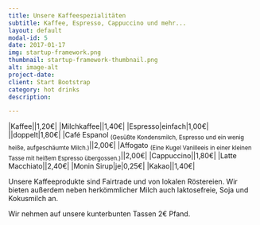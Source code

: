 ```yaml
---
title: Unsere Kaffeespezialitäten
subtitle: Kaffee, Espresso, Cappuccino und mehr...
layout: default
modal-id: 5
date: 2017-01-17
img: startup-framework.png
thumbnail: startup-framework-thumbnail.png
alt: image-alt
project-date: 
client: Start Bootstrap
category: hot drinks
description:

---
```


|Kaffee||1,20€|
|Milchkaffee||1,40€|
|Espresso|einfach|1,00€|
||doppelt|1,80€|
|Café Espanol <sub>(Gesüßte Kondensmilch, Espresso und ein wenig heiße, aufgeschäumte Milch.)</sub>||2,00€|
|Affogato <sub>(Eine Kugel Vanilleeis in einer kleinen Tasse mit heißem Espresso übergossen.)</sub>||2,00€|
|Cappuccino||1,80€|
|Latte Macchiato||2,40€|
|Monin Sirup|je|0,25€|
|Kakao||1,40€|

Unsere Kaffeeprodukte sind Fairtrade und von lokalen Röstereien. Wir bieten außerdem neben herkömmlicher Milch auch laktosefreie, Soja und Kokusmilch an.

Wir nehmen auf unsere kunterbunten Tassen 2€ Pfand.
